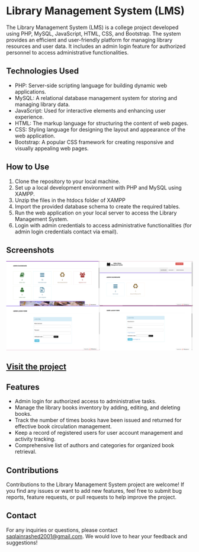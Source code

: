 # Library Management System (LMS)

The Library Management System (LMS) is a college project developed using PHP, MySQL, JavaScript, HTML, CSS, and Bootstrap. The system provides an efficient and user-friendly platform for managing library resources and user data. It includes an admin login feature for authorized personnel to access administrative functionalities.

## Technologies Used

- PHP: Server-side scripting language for building dynamic web applications.
- MySQL: A relational database management system for storing and managing library data.
- JavaScript: Used for interactive elements and enhancing user experience.
- HTML: The markup language for structuring the content of web pages.
- CSS: Styling language for designing the layout and appearance of the web application.
- Bootstrap: A popular CSS framework for creating responsive and visually appealing web pages.

## How to Use

1. Clone the repository to your local machine.
2. Set up a local development environment with PHP and MySQL using XAMPP.
3. Unzip the files in the htdocs folder of XAMPP
4. Import the provided database schema to create the required tables.
5. Run the web application on your local server to access the Library Management System.
6. Login with admin credentials to access administrative functionalities (for admin login credentials contact via email).

## Screenshots

![Library Management System](Library%20Management%20System.png)

## [Visit the project](https://librarysaqlain.000webhostapp.com/)

## Features

- Admin login for authorized access to administrative tasks.
- Manage the library books inventory by adding, editing, and deleting books.
- Track the number of times books have been issued and returned for effective book circulation management.
- Keep a record of registered users for user account management and activity tracking.
- Comprehensive list of authors and categories for organized book retrieval.

## Contributions

Contributions to the Library Management System project are welcome! If you find any issues or want to add new features, feel free to submit bug reports, feature requests, or pull requests to help improve the project.

## Contact

For any inquiries or questions, please contact [saqlainrashed2001@gmail.com](mailto:your-email-address). We would love to hear your feedback and suggestions!
